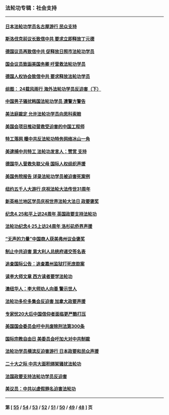 ### 法轮功专辑：社会支持
---
#### [日本法轮功学员名古屋游行 民众支持](../../pages/nf4386/n14077424.md?09270430) 
#### [斯洛伐克前议长致信中共 要求立即释放丁元德](../../pages/nf4386/n14074619.md?09270430) 
#### [德国议员再致信中共 促释放日照市法轮功学员](../../pages/nf4386/n14069901.md?09270430) 
#### [国会议员致函美国务卿 吁营救法轮功学员](../../pages/nf4386/n14068427.md?09270430) 
#### [德国人权协会致信中共 要求释放法轮功学员](../../pages/nf4386/n14045330.md?09270430) 
#### [组图： 24载风雨行 海外法轮功学员反迫害（下）](../../pages/nf4386/n14030279.md?09270430) 
#### [中国男子骚扰韩国法轮功学员 遭警方警告](../../pages/nf4386/n14033245.md?09270430) 
#### [美法庭裁定 允许法轮功学员向思科索赔](../../pages/nf4386/n14030620.md?09270430) 
#### [美国会项目推动营救受迫害的中国工程师](../../pages/nf4386/n14019887.md?09270430) 
#### [特工落网 曝中共反法轮功特务网络冰山一角](../../pages/nf4386/n14006412.md?09270430) 
#### [美逮捕中共特工 法轮功发言人：赞赏 支持](../../pages/nf4386/n14005107.md?09270430) 
#### [德国华人营救失联父母 国际人权组织声援](../../pages/nf4386/n14002019.md?09270430) 
#### [美国务院报告 详录法轮功学员被迫害死案例](../../pages/nf4386/n13997752.md?09270430) 
#### [纽约五千人大游行 庆祝法轮大法传世31周年](../../pages/nf4386/n13995110.md?09270430) 
#### [新英格兰地区学员庆祝世界法轮大法日 政要褒奖](../../pages/nf4386/n13990800.md?09270430) 
#### [纪念4.25和平上访24周年 英国政要支持法轮功](../../pages/nf4386/n13984057.md?09270430) 
#### [法轮功纪念4·25上访24周年 洛杉矶侨界声援](../../pages/nf4386/n13978796.md?09270430) 
#### [“无声的力量”中国商人获美弗州议会褒奖](../../pages/nf4386/n13941208.md?09270430) 
#### [制止中共迫害 意大利人总统府递交签名表](../../pages/nf4386/n13933726.md?09270430) 
#### [追查国际公告：追查嘉州监狱打死庞勋案](../../pages/nf4386/n13933461.md?09270430) 
#### [读李大师文章 西方读者要学法轮功](../../pages/nf4386/n13925142.md?09270430) 
#### [澳纽华人：李大师劝人向善 警示世人](../../pages/nf4386/n13924146.md?09270430) 
#### [法轮功多伦多集会反迫害 加拿大政要声援](../../pages/nf4386/n13881303.md?09270430) 
#### [专家忧20大后中国信仰者面临更严酷打压](../../pages/nf4386/n13874993.md?09270430) 
#### [美国国会委员会吁中共废除刑法第300条](../../pages/nf4386/n13868121.md?09270430) 
#### [国际宗教自由日 美委员会吁加大对中共制裁](../../pages/nf4386/n13855021.md?09270430) 
#### [法轮功学员横滨反迫害游行 日本政要和民众声援](../../pages/nf4386/n13847132.md?09270430) 
#### [二十大之际 中共大面积绑架骚扰法轮功](../../pages/nf4386/n13846381.md?09270430) 
#### [法国政要支持法轮功学员反迫害](../../pages/nf4386/n13841970.md?09270430) 
#### [美议员：中共以虚假罪名迫害法轮功](../../pages/nf4386/n13841083.md?09270430) 

---
#### 第 [ [55](./55.md?09270430) / [54](./54.md?09270430) / [53](./53.md?09270430) / [52](./52.md?09270430) / [51](./51.md?09270430) / [50](./50.md?09270430) / [49](./49.md?09270430) / [48](./48.md?09270430) ] 页
